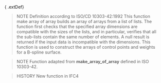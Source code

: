 { .extDef}

<!-- end of short definition -->

> NOTE Definition according to ISO/CD 10303-42:1992
> This function make array of array builds an array of arrays from a list of lists. The function first checks that the specified array dimensions are compatible with the sizes of the lists, and in particular, verifies that all the sub-lists contain the same number of elements. A null result is returned if the input data is incompatible with the dimensions. This function is used to construct the arrays of control points and weights for a B-spline surface.

> NOTE Function adapted from **make_array_of_array** defined in ISO 10303-42.

> HISTORY New function in IFC4
